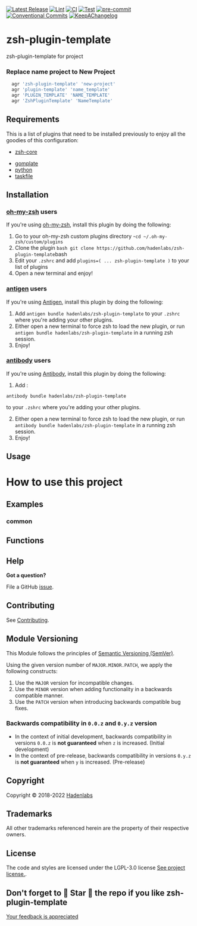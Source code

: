  <!-- Space: Projects -->
<!-- Title: ZshPluginTemplate -->

<!--


  ** DO NOT EDIT THIS FILE
  **
  ** 1) Make all changes to `provision/generator/README.yaml`
  ** 2) Run`task readme` to rebuild this file.
  **
  ** (We maintain HUNDREDS of open source projects. This is how we maintain our sanity.)
  **


  -->

[![Latest Release](https://img.shields.io/github/release/hadenlabs/zsh-plugin-template)](https://github.com/hadenlabs/zsh-plugin-template/releases) [![Lint](https://img.shields.io/github/workflow/status/hadenlabs/zsh-plugin-template/lint-code)](https://github.com/hadenlabs/zsh-plugin-template/actions?workflow=lint-code) [![CI](https://img.shields.io/github/workflow/status/hadenlabs/zsh-plugin-template/ci)](https://github.com/hadenlabs/zsh-plugin-template/actions?workflow=ci) [![Test](https://img.shields.io/github/workflow/status/hadenlabs/zsh-plugin-template/test)](https://github.com/hadenlabs/zsh-plugin-template/actions?workflow=test) [![pre-commit](https://img.shields.io/badge/pre--commit-enabled-brightgreen?logo=pre-commit&logoColor=white)](https://github.com/pre-commit/pre-commit) [![Conventional Commits](https://img.shields.io/badge/Conventional%20Commits-1.0.0-yellow)](https://conventionalcommits.org) [![KeepAChangelog](https://img.shields.io/badge/changelog-Keep%20a%20Changelog%20v1.0.0-orange)](https://keepachangelog.com)

# zsh-plugin-template

zsh-plugin-template for project

### Replace name project to New Project

```bash
  agr 'zsh-plugin-template' 'new-project'
  agr 'plugin-template' 'name_template'
  agr 'PLUGIN_TEMPLATE' 'NAME_TEMPLATE'
  agr 'ZshPluginTemplate' 'NameTemplate'
```

## Requirements

This is a list of plugins that need to be installed previously to enjoy all the goodies of this configuration:

- [zsh-core](https://github.com/hadenlabs/zsh-core)

* [gomplate](https://github.com/hairyhenderson/gomplate)
* [python](https://www.python.org)
* [taskfile](https://github.com/go-task/task)

## Installation

<!-- Space: Projects -->
<!-- Parent: Project -->
<!-- Title: Project Installation Oh-My-Zsh -->

<!-- Label: ZshPluginTemplate -->
<!-- Label: Project -->
<!-- Label: Installation -->
<!-- Label: Oh-My-Zsh -->
<!-- Include: docs/disclaimer.md -->
<!-- Include: ac:toc -->

### [oh-my-zsh](https://github.com/robbyrussell/oh-my-zsh) users

If you're using [oh-my-zsh](https://gitub.com/robbyrussell/oh-my-zsh), install this plugin by doing the following:

1.  Go to your oh-my-zsh custom plugins directory -`cd ~/.oh-my-zsh/custom/plugins`
2.  Clone the plugin `bash git clone https://github.com/hadenlabs/zsh-plugin-template`bash
3.  Edit your `.zshrc` and add `plugins=( ... zsh-plugin-template )` to your list of plugins
4.  Open a new terminal and enjoy!
    <!-- Space: Projects -->
    <!-- Parent: Project -->
    <!-- Title: Project Installation Antigen -->

<!-- Label: ZshPluginTemplate -->
<!-- Label: Project -->
<!-- Label: Installation -->
<!-- Label: Antigen -->
<!-- Include: docs/disclaimer.md -->
<!-- Include: ac:toc -->

### [antigen](https://github.com/zsh-users/antigen) users

If you're using [Antigen](https://github.com/zsh-users/antigen), install this plugin by doing the following:

1.  Add `antigen bundle hadenlabs/zsh-plugin-template` to your `.zshrc` where you're adding your other plugins.
2.  Either open a new terminal to force zsh to load the new plugin, or run `antigen bundle hadenlabs/zsh-plugin-template` in a running zsh session.
3.  Enjoy!
    <!-- Space: Projects -->
    <!-- Parent: Project -->
    <!-- Title: Project Installation Antibody -->

<!-- Label: ZshPluginTemplate -->
<!-- Label: Project -->
<!-- Label: Installation -->
<!-- Include: docs/disclaimer.md -->
<!-- Include: ac:toc -->

### [antibody](https://github.com/getantibody/antibody) users

If you're using [Antibody](https://github.com/getantibody/antibody), install this plugin by doing the following:

1.  Add :

```{.sourceCode .bash}
antibody bundle hadenlabs/zsh-plugin-template
```

to your `.zshrc` where you're adding your other plugins.

2.  Either open a new terminal to force zsh to load the new plugin, or run `antibody bundle hadenlabs/zsh-plugin-template` in a running zsh session.
3.  Enjoy!

## Usage

# How to use this project

## Examples

<!-- Space: Projects -->
<!-- Parent: ZshPluginTemplate -->
<!-- Title: Examples ZshPluginTemplate -->

<!-- Label: Examples -->
<!-- Include: ./../disclaimer.md -->
<!-- Include: ac:toc -->

### common

 <!-- Space: Projects -->
<!-- Parent: Project -->
<!-- Title: Functions -->

<!-- Label: Functions -->
<!-- Include: docs/disclaimer.md -->
<!-- Include: ac:toc -->

## Functions

## Help

**Got a question?**

File a GitHub [issue](https://github.com/hadenlabs/zsh-plugin-template/issues).

## Contributing

See [Contributing](./docs/contributing.md).

## Module Versioning

This Module follows the principles of [Semantic Versioning (SemVer)](https://semver.org/).

Using the given version number of `MAJOR.MINOR.PATCH`, we apply the following constructs:

1. Use the `MAJOR` version for incompatible changes.
1. Use the `MINOR` version when adding functionality in a backwards compatible manner.
1. Use the `PATCH` version when introducing backwards compatible bug fixes.

### Backwards compatibility in `0.0.z` and `0.y.z` version

- In the context of initial development, backwards compatibility in versions `0.0.z` is **not guaranteed** when `z` is increased. (Initial development)
- In the context of pre-release, backwards compatibility in versions `0.y.z` is **not guaranteed** when `y` is increased. (Pre-release)

## Copyright

Copyright © 2018-2022 [Hadenlabs](https://hadenlabs.com)

## Trademarks

All other trademarks referenced herein are the property of their respective owners.

## License

The code and styles are licensed under the LGPL-3.0 license [See project license.](LICENSE).

## Don't forget to 🌟 Star 🌟 the repo if you like zsh-plugin-template

[Your feedback is appreciated](https://github.com/hadenlabs/zsh-plugin-template/issues)
